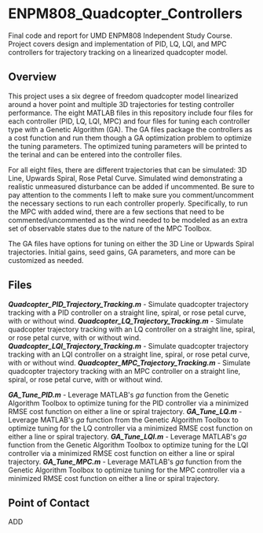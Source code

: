# ENPM808_Quadcopter_Controllers
Final code and report for UMD ENPM808 Independent Study Course. Project covers design and implementation of PID, LQ, LQI, and MPC controllers for trajectory tracking on a linearized quadcopter model.

## Overview
This project uses a six degree of freedom quadcopter model linearized around a hover point and multiple 3D trajectories for testing controller performance. The eight MATLAB files in this repository include four files for each controller (PID, LQ, LQI, MPC) and four files for tuning each controller type with a Genetic Algorithm (GA). The GA files package the controllers as a cost function and run them though a GA optimization problem to optimize the tuning parameters. The optimized tuning parameters will be printed to the terinal and can be entered into the controller files.

For all eight files, there are different trajectories that can be simulated: 3D Line, Upwards Spiral, Rose Petal Curve. Simulated wind demonstrating a realistic unmeasured disturbance can be added if uncommented. Be sure to pay attention to the comments I left to make sure you comment/uncomment the necessary sections to run each controller properly. Specifically, to run the MPC with added wind, there are a few sections that need to be commented/uncommented as the wind needed to be modeled as an extra set of observable states due to the nature of the MPC Toolbox. 

The GA files have options for tuning on either the 3D Line or Upwards Spiral trajectories. Initial gains, seed gains, GA parameters, and more can be customized as needed.

## Files
***Quadcopter_PID_Trajectory_Tracking.m*** - Simulate quadcopter trajectory tracking with a PID controller on a straight line, spiral, or rose petal curve, with or without wind.
***Quadcopter_LQ_Trajectory_Tracking.m*** - Simulate quadcopter trajectory tracking with an LQ controller on a straight line, spiral, or rose petal curve, with or without wind.
***Quadcopter_LQI_Trajectory_Tracking.m*** - Simulate quadcopter trajectory tracking with an LQI controller on a straight line, spiral, or rose petal curve, with or without wind.
***Quadcopter_MPC_Trajectory_Tracking.m*** - Simulate quadcopter trajectory tracking with an MPC controller on a straight line, spiral, or rose petal curve, with or without wind.

***GA_Tune_PID.m*** - Leverage MATLAB's *ga* function from the Genetic Algorithm Toolbox to optimize tuning for the PID controller via a minimized RMSE cost function on either a line or spiral trajectory.
***GA_Tune_LQ.m*** - Leverage MATLAB's *ga* function from the Genetic Algorithm Toolbox to optimize tuning for the LQ controller via a minimized RMSE cost function on either a line or spiral trajectory.
***GA_Tune_LQI.m*** - Leverage MATLAB's *ga* function from the Genetic Algorithm Toolbox to optimize tuning for the LQI controller via a minimized RMSE cost function on either a line or spiral trajectory.
***GA_Tune_MPC.m*** - Leverage MATLAB's *ga* function from the Genetic Algorithm Toolbox to optimize tuning for the MPC controller via a minimized RMSE cost function on either a line or spiral trajectory.

## Point of Contact
ADD
